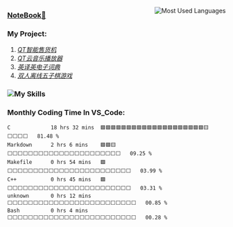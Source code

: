 <img 
   align="right" 
   alt="Most Used Languages"
   style="pointer-events:none;" 
   src="https://github-readme-stats.vercel.app/api/top-langs/?username=YkDeng200929&hide_border=true&langs_count=5&show_icons=true&theme=nord&hide_title=false&layout=compact" 
/>
### [NoteBook📕](https://github.com/YkDeng200929/Study/tree/master/%E7%AC%94%E8%AE%B0)
### My Project:
1. *[QT智能售货机](https://github.com/YkDeng200929/Intelligent-Vending-Machine)*
2. *[QT云音乐播放器](https://github.com/YkDeng200929/Qt_Projects)*
3. *[英译英电子词典](https://github.com/YkDeng200929/My_Projects)*
4. *[双人离线五子棋游戏](https://github.com/YkDeng200929/My_Projects)*
### ![My Skills](https://skillicons.dev/icons?i=c,cpp,qt,linux,vscode,vim,md)
### Monthly Coding Time In VS_Code:
<!--START_SECTION:waka-->

```text
C             18 hrs 32 mins  🟩🟩🟩🟩🟩🟩🟩🟩🟩🟩🟩🟩🟩🟩🟩🟩🟩🟩🟩🟩🟨⬜⬜⬜⬜   81.48 %
Markdown      2 hrs 6 mins    🟩🟩🟨⬜⬜⬜⬜⬜⬜⬜⬜⬜⬜⬜⬜⬜⬜⬜⬜⬜⬜⬜⬜⬜⬜   09.25 %
Makefile      0 hrs 54 mins   🟩⬜⬜⬜⬜⬜⬜⬜⬜⬜⬜⬜⬜⬜⬜⬜⬜⬜⬜⬜⬜⬜⬜⬜⬜   03.99 %
C++           0 hrs 45 mins   🟩⬜⬜⬜⬜⬜⬜⬜⬜⬜⬜⬜⬜⬜⬜⬜⬜⬜⬜⬜⬜⬜⬜⬜⬜   03.31 %
unknown       0 hrs 12 mins   ⬜⬜⬜⬜⬜⬜⬜⬜⬜⬜⬜⬜⬜⬜⬜⬜⬜⬜⬜⬜⬜⬜⬜⬜⬜   00.85 %
Bash          0 hrs 4 mins    ⬜⬜⬜⬜⬜⬜⬜⬜⬜⬜⬜⬜⬜⬜⬜⬜⬜⬜⬜⬜⬜⬜⬜⬜⬜   00.28 %
```

<!--END_SECTION:waka-->

<!--
<div align="center"> <img src="https://github-readme-activity-graph.cyclic.app/graph?username=YkDeng200929&theme=vue" /> </div>
-->
